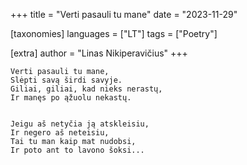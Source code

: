 +++
title = "Verti pasauli tu mane"
date = "2023-11-29"

[taxonomies]
languages = ["LT"]
tags = ["Poetry"]

[extra]
author = "Linas Nikiperavičius"
+++
```
Verti pasauli tu mane,
Slėpti savą širdi savyje.
Giliai, giliai, kad nieks nerastų,
Ir manęs po ąžuolu nekastų.
```
<!-- more -->
```

Jeigu aš netyčia ją atskleisiu,
Ir negero aš neteisiu,
Tai tu man kaip mat nudobsi,
Ir poto ant to lavono šoksi...
```
